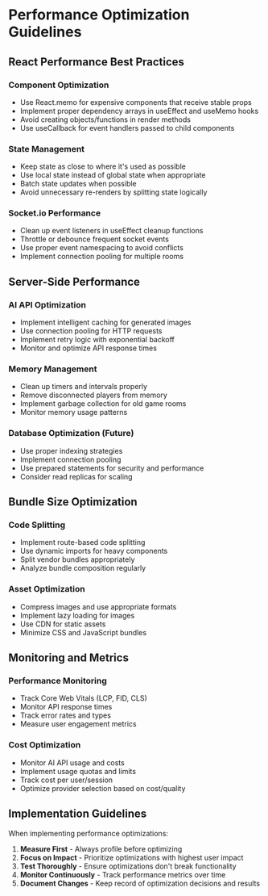 # Performance Optimization Guidelines

## React Performance Best Practices

### Component Optimization
- Use React.memo for expensive components that receive stable props
- Implement proper dependency arrays in useEffect and useMemo hooks
- Avoid creating objects/functions in render methods
- Use useCallback for event handlers passed to child components

### State Management
- Keep state as close to where it's used as possible
- Use local state instead of global state when appropriate
- Batch state updates when possible
- Avoid unnecessary re-renders by splitting state logically

### Socket.io Performance
- Clean up event listeners in useEffect cleanup functions
- Throttle or debounce frequent socket events
- Use proper event namespacing to avoid conflicts
- Implement connection pooling for multiple rooms

## Server-Side Performance

### AI API Optimization
- Implement intelligent caching for generated images
- Use connection pooling for HTTP requests
- Implement retry logic with exponential backoff
- Monitor and optimize API response times

### Memory Management
- Clean up timers and intervals properly
- Remove disconnected players from memory
- Implement garbage collection for old game rooms
- Monitor memory usage patterns

### Database Optimization (Future)
- Use proper indexing strategies
- Implement connection pooling
- Use prepared statements for security and performance
- Consider read replicas for scaling

## Bundle Size Optimization

### Code Splitting
- Implement route-based code splitting
- Use dynamic imports for heavy components
- Split vendor bundles appropriately
- Analyze bundle composition regularly

### Asset Optimization
- Compress images and use appropriate formats
- Implement lazy loading for images
- Use CDN for static assets
- Minimize CSS and JavaScript bundles

## Monitoring and Metrics

### Performance Monitoring
- Track Core Web Vitals (LCP, FID, CLS)
- Monitor API response times
- Track error rates and types
- Measure user engagement metrics

### Cost Optimization
- Monitor AI API usage and costs
- Implement usage quotas and limits
- Track cost per user/session
- Optimize provider selection based on cost/quality

## Implementation Guidelines

When implementing performance optimizations:

1. **Measure First** - Always profile before optimizing
2. **Focus on Impact** - Prioritize optimizations with highest user impact
3. **Test Thoroughly** - Ensure optimizations don't break functionality
4. **Monitor Continuously** - Track performance metrics over time
5. **Document Changes** - Keep record of optimization decisions and results